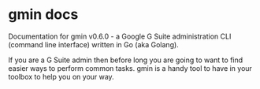 # gmin docs
Documentation for gmin v0.6.0 - a Google G Suite administration CLI (command line interface) written in Go (aka Golang).

If you are a G Suite admin then before long you are going to want to find easier ways to perform common tasks. gmin is a handy tool to have in your toolbox to help you on your way.
